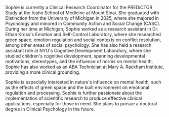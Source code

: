 Sophie is currently a Clinical Research Coordinator for the PREDiCTOR Study at the Icahn School of Medicine at Mount Sinai. She graduated with Distinction from the University of Michigan in 2025, where she majored in Psychology and minored in Community Action and Social Change (CASC). During her time at Michigan, Sophie worked as a research assistant in Dr. Ethan Kross's Emotion and Self-Control Laboratory, where she researched green space, emotion regulation and social contexts on conflict resolution, among other areas of social psychology. She has also held a research assistant role at NYU's Cognitive Development Laboratory, where she studied children's cognitive development, spanning developmental motivations, stereotypes, and the influence of norms on mental health. Sophie has also worked as an ABA Technician at Mary A. Rackham Institute, providing a more clinical grounding. 

Sophie is especially interested in nature's influence on mental health, such as the effects of green space and the built environment on emotional regulation and  processing. Sophie is further passionate about the implementation of scientific research to produce effective clinical applications, especially for those in need. She plans to pursue a doctoral degree in Clinical Psychology in the future. 
